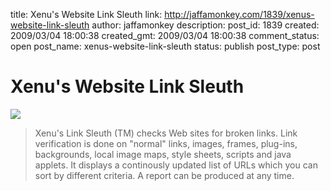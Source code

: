 title: Xenu's Website Link Sleuth
link: http://jaffamonkey.com/1839/xenus-website-link-sleuth
author: jaffamonkey
description: 
post_id: 1839
created: 2009/03/04 18:00:38
created_gmt: 2009/03/04 18:00:38
comment_status: open
post_name: xenus-website-link-sleuth
status: publish
post_type: post

# Xenu's Website Link Sleuth

![](http://home.snafu.de/tilman/1_r2_c1.jpg)

> Xenu's Link Sleuth (TM) checks Web sites for broken links. Link verification is done on "normal" links, images, frames, plug-ins, backgrounds, local image maps, style sheets, scripts and java applets. It displays a continously updated list of URLs which you can sort by different criteria. A report can be produced at any time.